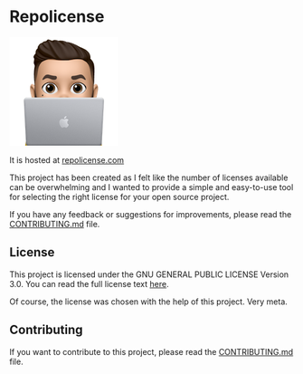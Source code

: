 # Repolicense

![Do you have an idea for a better logo? Then please reach out](./app/public/favicon-192x192.png "Do you have an idea for a better logo? Then please reach out")

It is hosted at [repolicense.com](https://repolicense.com)

This project has been created as I felt like the number of licenses available can be overwhelming and I wanted to provide a simple and easy-to-use tool for selecting the right license for your open source project.

If you have any feedback or suggestions for improvements, please read the [CONTRIBUTING.md](CONTRIBUTING.md) file.

## License

This project is licensed under the GNU GENERAL PUBLIC LICENSE Version 3.0. You can read the full license text [here](LICENSE.md).

Of course, the license was chosen with the help of this project.
Very meta.

## Contributing

If you want to contribute to this project, please read the [CONTRIBUTING.md](CONTRIBUTING.md) file.
